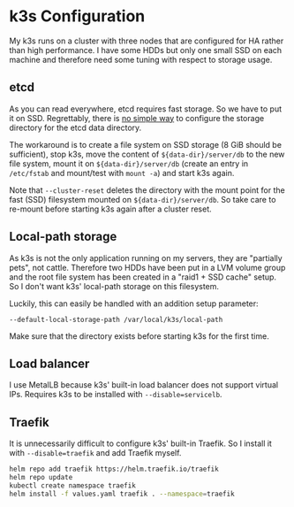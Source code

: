 # k3s Configuration

My k3s runs on a cluster with three nodes that are configured for HA 
rather than high performance. I have some HDDs but only one small SSD 
on each machine and therefore need some tuning with respect to storage 
usage.

## etcd

As you can read everywhere, etcd requires fast storage. So we have
to put it on SSD. Regrettably, there is 
[no simple way](https://github.com/k3s-io/k3s/issues/6992) to configure
the storage directory for the etcd data directory.

The workaround is to create a file system on SSD storage (8 GiB should
be sufficient), stop k3s, move the content of `${data-dir}/server/db`
to the new file system, mount it on `${data-dir}/server/db` (create
an entry in `/etc/fstab` and mount/test with `mount -a`) and start k3s again.

Note that `--cluster-reset` deletes the directory with the mount point 
for the fast (SSD) filesystem mounted on `${data-dir}/server/db`. So take 
care to re-mount before starting k3s again after a cluster reset.

## Local-path storage

As k3s is not the only application running on my servers, they are
"partially pets", not cattle. Therefore two HDDs have been put in a
LVM volume group and the root file system has been created in
a "raid1 + SSD cache" setup. So I don't want k3s' local-path
storage on this filesystem.

Luckily, this can easily be handled with an addition setup parameter:

```
--default-local-storage-path /var/local/k3s/local-path
```

Make sure that the directory exists before starting k3s for the first
time.

## Load balancer

I use MetalLB because k3s' built-in load balancer does not support
virtual IPs. Requires k3s to be installed with `--disable=servicelb`.

## Traefik

It is unnecessarily difficult to configure k3s' built-in Traefik.
So I install it with `--disable=traefik` and add Traefik myself.

```sh
helm repo add traefik https://helm.traefik.io/traefik
helm repo update
kubectl create namespace traefik
helm install -f values.yaml traefik . --namespace=traefik
```
